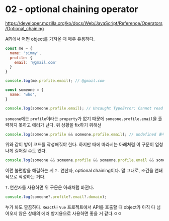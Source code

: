 # 02 - optional chaining operator

https://developer.mozilla.org/ko/docs/Web/JavaScript/Reference/Operators/Optional_chaining

API에서 어떤 object를 가져올 때 매우 유용하다.

```js
const me = {
  name: 'simmy',
  profile: {
    email: '@gmail.com'
  }
}

console.log(me.profile.email); // @gmail.com

const someone = {
  name: 'who',
}

console.log(someone.profile.email); // Uncaught TypeError: Cannot read property 'email' of undefined 에러 발생
```

`someone`에는 `profile`이라는 `property`가 없기 때문에 `someone.profile.email`을 출력하지 못하고 에러가 난다. 위 상황을 fix하기 위해선

```js
console.log(someone.profile && someone.profile.email); // undefined 출력
```

위와 같이 방어 코드를 작성해줘야 한다. 하지만 때에 따라서는 아래처럼 이 구문이 엄청나게 길어질 수도 있다.

```js
console.log(someone && someone.profile && someone.profile.email && someone.profile.email.domain);
```

이런 불편함을 해결하는 게 `?.` 연산자, optional chaining이다. 말 그대로, 조건을 연쇄적으로 작성하는 거다.

`?.`연산자를 사용하면 위 구문은 아래처럼 바뀐다.

```js
console.log(someone?.profile?.email?.domain);
```

누가 봐도 깔끔하다. `React`나 `Vue` 프로젝트에서 API를 호출할 때 object가 아직 다 넘어오지 않은 상태의 에러 방지용으로 사용하면 좋을 거 같다.ㅇㅇ